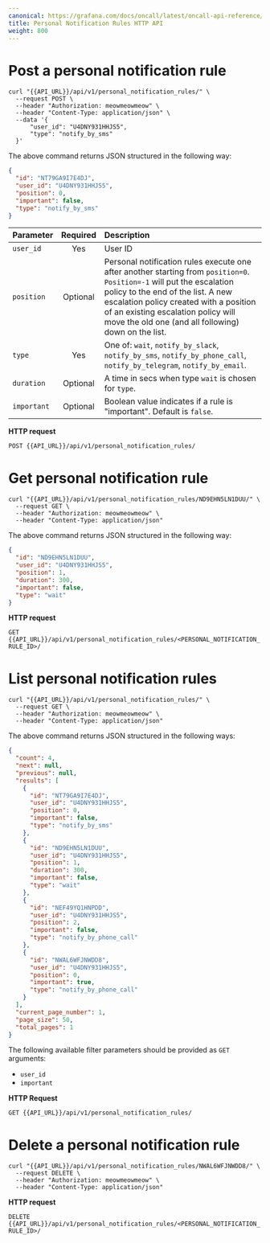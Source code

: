 ```yaml
---
canonical: https://grafana.com/docs/oncall/latest/oncall-api-reference/personal_notification_rules/
title: Personal Notification Rules HTTP API
weight: 800
---
```


# Post a personal notification rule

```shell
curl "{{API_URL}}/api/v1/personal_notification_rules/" \
  --request POST \
  --header "Authorization: meowmeowmeow" \
  --header "Content-Type: application/json" \
  --data '{
      "user_id": "U4DNY931HHJS5",
      "type": "notify_by_sms"
  }'
```

The above command returns JSON structured in the following way:

```json
{
  "id": "NT79GA9I7E4DJ",
  "user_id": "U4DNY931HHJS5",
  "position": 0,
  "important": false,
  "type": "notify_by_sms"
}
```

| Parameter   | Required | Description                                                                                                                                                                                                                                                                                         |
| ----------- | :------: | :-------------------------------------------------------------------------------------------------------------------------------------------------------------------------------------------------------------------------------------------------------------------------------------------------- |
| `user_id`   |   Yes    | User ID                                                                                                                                                                                                                                                                                             |
| `position`  | Optional | Personal notification rules execute one after another starting from `position=0`. `Position=-1` will put the escalation policy to the end of the list. A new escalation policy created with a position of an existing escalation policy will move the old one (and all following) down on the list. |
| `type`      |   Yes    | One of: `wait`, `notify_by_slack`, `notify_by_sms`, `notify_by_phone_call`, `notify_by_telegram`, `notify_by_email`.                                                                                                                                                                                |
| `duration`  | Optional | A time in secs when type `wait` is chosen for `type`.                                                                                                                                                                                                                                               |
| `important` | Optional | Boolean value indicates if a rule is "important". Default is `false`.                                                                                                                                                                                                                               |

**HTTP request**

`POST {{API_URL}}/api/v1/personal_notification_rules/`

# Get personal notification rule

```shell
curl "{{API_URL}}/api/v1/personal_notification_rules/ND9EHN5LN1DUU/" \
  --request GET \
  --header "Authorization: meowmeowmeow" \
  --header "Content-Type: application/json"
```

The above command returns JSON structured in the following way:

```json
{
  "id": "ND9EHN5LN1DUU",
  "user_id": "U4DNY931HHJS5",
  "position": 1,
  "duration": 300,
  "important": false,
  "type": "wait"
}
```

**HTTP request**

`GET {{API_URL}}/api/v1/personal_notification_rules/<PERSONAL_NOTIFICATION_RULE_ID>/`

# List personal notification rules

```shell
curl "{{API_URL}}/api/v1/personal_notification_rules/" \
  --request GET \
  --header "Authorization: meowmeowmeow" \
  --header "Content-Type: application/json"
```

The above command returns JSON structured in the following ways:

```json
{
  "count": 4,
  "next": null,
  "previous": null,
  "results": [
    {
      "id": "NT79GA9I7E4DJ",
      "user_id": "U4DNY931HHJS5",
      "position": 0,
      "important": false,
      "type": "notify_by_sms"
    },
    {
      "id": "ND9EHN5LN1DUU",
      "user_id": "U4DNY931HHJS5",
      "position": 1,
      "duration": 300,
      "important": false,
      "type": "wait"
    },
    {
      "id": "NEF49YQ1HNPDD",
      "user_id": "U4DNY931HHJS5",
      "position": 2,
      "important": false,
      "type": "notify_by_phone_call"
    },
    {
      "id": "NWAL6WFJNWDD8",
      "user_id": "U4DNY931HHJS5",
      "position": 0,
      "important": true,
      "type": "notify_by_phone_call"
    }
  ],
  "current_page_number": 1,
  "page_size": 50,
  "total_pages": 1
}
```

The following available filter parameters should be provided as `GET` arguments:

- `user_id`
- `important`

**HTTP Request**

`GET {{API_URL}}/api/v1/personal_notification_rules/`

# Delete a personal notification rule

```shell
curl "{{API_URL}}/api/v1/personal_notification_rules/NWAL6WFJNWDD8/" \
  --request DELETE \
  --header "Authorization: meowmeowmeow" \
  --header "Content-Type: application/json"
```

**HTTP request**

`DELETE {{API_URL}}/api/v1/personal_notification_rules/<PERSONAL_NOTIFICATION_RULE_ID>/`
